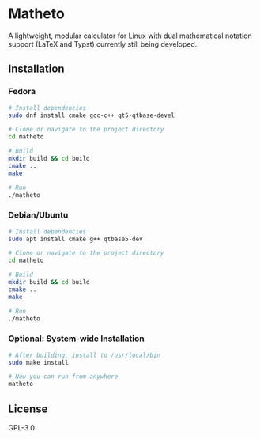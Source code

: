 # Matheto

A lightweight, modular calculator for Linux with dual mathematical notation support (LaTeX and Typst) currently still being developed.


## Installation

### Fedora

```bash
# Install dependencies
sudo dnf install cmake gcc-c++ qt5-qtbase-devel

# Clone or navigate to the project directory
cd matheto

# Build
mkdir build && cd build
cmake ..
make

# Run
./matheto
```

### Debian/Ubuntu

```bash
# Install dependencies
sudo apt install cmake g++ qtbase5-dev

# Clone or navigate to the project directory
cd matheto

# Build
mkdir build && cd build
cmake ..
make

# Run
./matheto
```

### Optional: System-wide Installation

```bash
# After building, install to /usr/local/bin
sudo make install

# Now you can run from anywhere
matheto
```
## License

GPL-3.0


